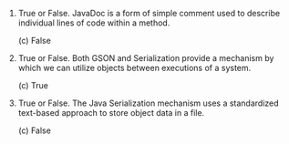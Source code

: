 1. True or False. JavaDoc is a form of simple comment used to describe individual lines of code within a method.

   (c) False

2. True or False. Both GSON and Serialization provide a mechanism by which we can utilize objects between executions of a system.

   (c) True

3. True or False. The Java Serialization mechanism uses a standardized text-based approach to store object data in a file.

   (c) False
